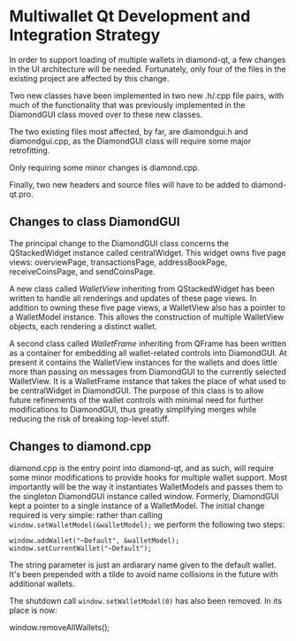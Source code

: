 Multiwallet Qt Development and Integration Strategy
===================================================

In order to support loading of multiple wallets in diamond-qt, a few changes in the UI architecture will be needed.
Fortunately, only four of the files in the existing project are affected by this change.

Two new classes have been implemented in two new .h/.cpp file pairs, with much of the functionality that was previously
implemented in the DiamondGUI class moved over to these new classes.

The two existing files most affected, by far, are diamondgui.h and diamondgui.cpp, as the DiamondGUI class will require
some major retrofitting.

Only requiring some minor changes is diamond.cpp.

Finally, two new headers and source files will have to be added to diamond-qt.pro.

Changes to class DiamondGUI
---------------------------
The principal change to the DiamondGUI class concerns the QStackedWidget instance called centralWidget.
This widget owns five page views: overviewPage, transactionsPage, addressBookPage, receiveCoinsPage, and sendCoinsPage.

A new class called *WalletView* inheriting from QStackedWidget has been written to handle all renderings and updates of
these page views. In addition to owning these five page views, a WalletView also has a pointer to a WalletModel instance.
This allows the construction of multiple WalletView objects, each rendering a distinct wallet.

A second class called *WalletFrame* inheriting from QFrame has been written as a container for embedding all wallet-related
controls into DiamondGUI. At present it contains the WalletView instances for the wallets and does little more than passing on messages
from DiamondGUI to the currently selected WalletView. It is a WalletFrame instance
that takes the place of what used to be centralWidget in DiamondGUI. The purpose of this class is to allow future
refinements of the wallet controls with minimal need for further modifications to DiamondGUI, thus greatly simplifying
merges while reducing the risk of breaking top-level stuff.

Changes to diamond.cpp
----------------------
diamond.cpp is the entry point into diamond-qt, and as such, will require some minor modifications to provide hooks for
multiple wallet support. Most importantly will be the way it instantiates WalletModels and passes them to the
singleton DiamondGUI instance called window. Formerly, DiamondGUI kept a pointer to a single instance of a WalletModel.
The initial change required is very simple: rather than calling `window.setWalletModel(&walletModel);` we perform the
following two steps:

	window.addWallet("~Default", &walletModel);
	window.setCurrentWallet("~Default");

The string parameter is just an ardiarary name given to the default wallet. It's been prepended with a tilde to avoid name collisions in the future with additional wallets.

The shutdown call `window.setWalletModel(0)` has also been removed. In its place is now:

window.removeAllWallets();
